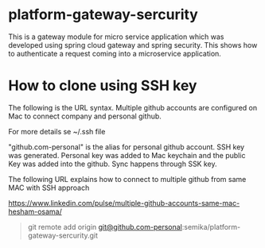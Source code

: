 # platform-gateway-sercurity
This is a gateway module for micro service application which was developed using spring cloud gateway and spring security. This shows how to authenticate a request coming into a microservice application.
# How to clone using SSH key

The following is the URL syntax. Multiple github accounts are configured on Mac to connect company and personal github.

For more details se ~/.ssh file

"github.com-personal" is the alias for personal github account. SSH key was generated. Personal key was added to Mac keychain and the public Key was added into the github.
Sync happens through SSK key.

The following URL explains how to connect to multiple github from same MAC with SSH approach

https://www.linkedin.com/pulse/multiple-github-accounts-same-mac-hesham-osama/


> git remote add origin git@github.com-personal:semika/platform-gateway-sercurity.git 
